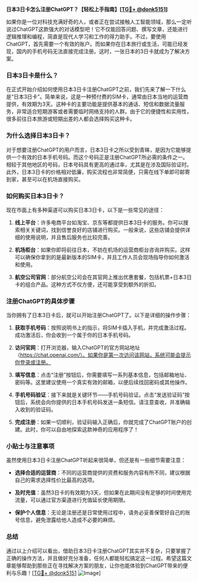 **日本3日卡怎么注册ChatGPT？【轻松上手指南】[[TG💪+ @donk5151](https://t.me/s/donk5151)]**

如果你是一位对科技充满好奇的人，或者正在尝试接触人工智能领域，那么一定听说过ChatGPT这款强大的对话模型吧！它不仅能回答问题、撰写文章，还能进行逻辑推理和编程，简直是现代人学习和工作的得力助手。不过，要使用ChatGPT，首先需要一个有效的账户。而如果你在日本旅行或生活，可能已经发现，国内的手机号码无法直接完成注册。这时，一张日本的3日卡就成为了解决方案。

### 日本3日卡是什么？

在正式开始介绍如何使用日本3日卡注册ChatGPT之前，我们先来了解一下什么是“日本3日卡”。简单来说，这是一种预付费的SIM卡，通常由日本当地的运营商提供，有效期为3天。这种卡的主要功能是提供基本的通话、短信和数据流量服务，非常适合短期游客或者需要临时网络支持的人群。由于它的便捷性和实用性，很多前往日本旅游或短期出差的人都会选择购买这种卡。

### 为什么选择日本3日卡？

对于想要注册ChatGPT的用户而言，日本3日卡之所以受到青睐，是因为它能够提供一个有效的日本手机号码。而这个号码正是注册ChatGPT所必需的条件之一。相较于其他地区的号码，日本号码具有更高的通过率，尤其是在涉及国际验证时。此外，日本3日卡的价格相对低廉，购买流程也非常简便，只需在线下单即可邮寄到家，甚至可以在机场直接购买。

### 如何购买日本3日卡？

现在市面上有多种渠道可以购买日本3日卡，以下是一些常见的途径：

1. **线上平台**：许多电商平台如淘宝、京东等都提供日本3日卡的服务。你可以搜索相关关键词，找到信誉良好的店铺进行购买。一般来说，这些店铺会提供详细的使用说明，并且售后服务也比较完善。

2. **机场柜台**：如果你即将前往日本，不妨在机场的运营商柜台咨询并购买。这样可以确保你拿到的是最新版本的SIM卡，并且工作人员会现场指导你如何激活和使用。

3. **航空公司官网**：部分航空公司会在其官网上推出优惠套餐，包括机票+日本3日卡的组合产品。这种方式不仅方便，还可能享受到额外的折扣。

### 注册ChatGPT的具体步骤

当你拥有了日本3日卡后，就可以开始注册ChatGPT了。以下是详细的操作步骤：

1. **获取手机号码**：按照说明书上的指示，将SIM卡插入手机，并完成激活过程。成功激活后，你会收到一个属于你的日本手机号码。

2. **访问官网**：打开浏览器，输入ChatGPT的官方网站地址（https://chat.openai.com/）。如果你是第一次访问该网站，系统可能会提示你登录或注册。

3. **填写信息**：点击“注册”按钮后，你需要填写一系列基本信息，包括邮箱地址、密码等。这里建议使用一个真实有效的邮箱，以便后续找回密码或其他操作。

4. **手机号码验证**：接下来就是关键环节——手机号码验证。点击“发送验证码”按钮后，系统会向你提供的日本手机号码发送一条短信。请注意查收，并准确输入收到的验证码。

5. **完成注册**：如果一切顺利，验证码输入正确后，你就完成了ChatGPT账户的创建。此时，你可以自由地探索这款神奇的应用程序了！

### 小贴士与注意事项

虽然使用日本3日卡注册ChatGPT听起来很简单，但还是有一些细节需要注意：

- **选择合适的运营商**：不同的运营商提供的资费和服务内容有所不同，建议根据自己的需求选择性价比最高的选项。
  
- **及时充值**：虽然3日卡的有效期为3天，但如果在此期间没有足够的时间使用完流量，可以通过官方渠道进行充值延长使用期限。

- **保护个人信息**：无论是注册还是日常使用过程中，请务必妥善保管好自己的账号信息，避免泄露给他人造成不必要的麻烦。

### 总结

通过以上介绍可以看出，借助日本3日卡注册ChatGPT其实并不复杂，只要掌握了正确的操作方法，并且做好充分准备，任何人都能轻松搞定这一过程。希望这篇文章能够帮助到那些正在寻找解决方案的朋友，让你也能体验到ChatGPT带来的便利与乐趣！[[TG💪+ @donk5151](https://t.me/s/donk5151) ![Image](https://i.postimg.cc/rwNCRYN7/Snipaste-2025-04-30-17-27-05.png)]